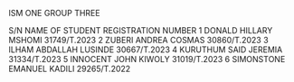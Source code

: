 ISM ONE GROUP THREE

S/N	NAME OF STUDENT 	         REGISTRATION NUMBER
1	 DONALD HILLARY MSHOMI	     31749/T.2023
2	 ZUBERI  ANDREA COSMAS	     30860/T.2023
3	 ILHAM ABDALLAH LUSINDE    	30667/T.2023
4	 KURUTHUM SAID JEREMIA	    31334/T.2023
5  INNOCENT JOHN KIWOLY	      31019/T.2023
6  SIMONSTONE EMANUEL KADILI	 29265/T.2022
